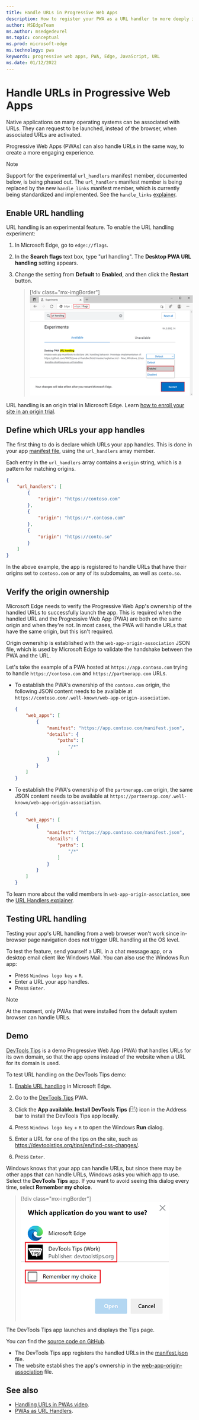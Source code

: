 ```yaml
---
title: Handle URLs in Progressive Web Apps
description: How to register your PWA as a URL handler to more deeply integrate it in the operating system with other applications.
author: MSEdgeTeam
ms.author: msedgedevrel
ms.topic: conceptual
ms.prod: microsoft-edge
ms.technology: pwa
keywords: progressive web apps, PWA, Edge, JavaScript, URL
ms.date: 01/12/2022
---
```

# Handle URLs in Progressive Web Apps

Native applications on many operating systems can be associated with URLs. They can request to be launched, instead of the browser, when associated URLs are activated.

Progressive Web Apps (PWAs) can also handle URLs in the same way, to create a more engaging experience.

> [!NOTE]
> Support for the experimental `url_handlers` manifest member, documented below, is being phased out.
> The `url_handlers` manifest member is being replaced by the new `handle_links` manifest member, which is currently being standardized and implemented.
> See the `handle_links` [explainer](https://github.com/WICG/pwa-url-handler/blob/main/handle_links/explainer.md).


<!-- ====================================================================== -->
## Enable URL handling

URL handling is an experimental feature. To enable the URL handling experiment:

1. In Microsoft Edge, go to `edge://flags`.

1. In the **Search flags** text box, type "url handling".  The **Desktop PWA URL handling** setting appears.

1. Change the setting from **Default** to **Enabled**, and then click the **Restart** button.

   > [!div class="mx-imgBorder"]
   > ![Enabling the 'Desktop PWA URL handling' experiment..](../media/enable-url-handling-experiment.png)

URL handling is an origin trial in Microsoft Edge. Learn [how to enroll your site in an origin trial](./origin-trials.md#enroll-your-site-in-an-origin-trial).


<!-- ====================================================================== -->
## Define which URLs your app handles

The first thing to do is declare which URLs your app handles. This is done in your app [manifest file](./web-app-manifests.md), using the `url_handlers` array member.

Each entry in the `url_handlers` array contains a `origin` string, which is a pattern for matching origins.

```json
{
    "url_handlers": [
        {
            "origin": "https://contoso.com"
        },
        {
            "origin": "https://*.contoso.com"
        },
        {
            "origin": "https://conto.so"
        }
    ]
}
```

In the above example, the app is registered to handle URLs that have their origins set to `contoso.com` or any of its subdomains, as well as `conto.so`.


<!-- ====================================================================== -->
## Verify the origin ownership

Microsoft Edge needs to verify the Progressive Web App's ownership of the handled URLs to successfully launch the app. This is required when the handled URL and the Progressive Web App (PWA) are both on the same origin and when they're not. In most cases, the PWA will handle URLs that have the same origin, but this isn't required.

Origin ownership is established with the `web-app-origin-association` JSON file, which is used by Microsoft Edge to validate the handshake between the PWA and the URL.

Let's take the example of a PWA hosted at `https://app.contoso.com` trying to handle `https://contoso.com` and `https://partnerapp.com` URLs.

*  To establish the PWA's ownership of the `contoso.com` origin, the following JSON content needs to be available at `https://contoso.com/.well-known/web-app-origin-association`.

    ```json
    {
        "web_apps": [
            {
                "manifest": "https://app.contoso.com/manifest.json",
                "details": {
                    "paths": [
                        "/*"
                    ]
                }
            }
        ]
    }
    ```

*  To establish the PWA's ownership of the `partnerapp.com` origin, the same JSON content needs to be available at `https://partnerapp.com/.well-known/web-app-origin-association`.

    ```json
    {
        "web_apps": [
            {
                "manifest": "https://app.contoso.com/manifest.json",
                "details": {
                    "paths": [
                        "/*"
                    ]
                }
            }
        ]
    }
    ```

To learn more about the valid members in `web-app-origin-association`, see the [URL Handlers explainer](https://github.com/WICG/pwa-url-handler/blob/main/explainer.md#web-app-origin-association-file).


<!-- ====================================================================== -->
## Testing URL handling

Testing your app's URL handling from a web browser won't work since in-browser page navigation does not trigger URL handling at the OS level.

To test the feature, send yourself a URL in a chat message app, or a desktop email client like Windows Mail. You can also use the Windows Run app:

*  Press `Windows logo key` + `R`.
*  Enter a URL your app handles.
*  Press `Enter`.

> [!NOTE]
> At the moment, only PWAs that were installed from the default system browser can handle URLs.


<!-- ====================================================================== -->
## Demo

[DevTools Tips](https://devtoolstips.org/) is a demo Progressive Web App (PWA) that handles URLs for its own domain, so that the app opens instead of the website when a URL for its domain is used.

To test URL handling on the DevTools Tips demo:

1. [Enable URL handling](#enable-url-handling) in Microsoft Edge.

1. Go to the [DevTools Tips](https://devtoolstips.org/) PWA.

1. Click the **App available. Install DevTools Tips** (![The 'App available. Install DevTools Tips' icon..](../media/app-available-icon.png)) icon in the Address bar to install the DevTools Tips app locally.

1. Press `Windows logo key` + `R` to open the Windows **Run** dialog.

1. Enter a URL for one of the tips on the site, such as https://devtoolstips.org/tips/en/find-css-changes/.

1. Press `Enter`.

Windows knows that your app can handle URLs, but since there may be other apps that can handle URLs, Windows asks you which app to use. Select the **DevTools Tips** app. If you want to avoid seeing this dialog every time, select **Remember my choice**.

> [!div class="mx-imgBorder"]
> ![Selecting an application to handle URLs on Windows..](../media/devtools-tips-url-handling-app-selection.png)

The DevTools Tips app launches and displays the Tips page.

You can find the [source code on GitHub](https://github.com/captainbrosset/devtools-tips/).
* The DevTools Tips app registers the handled URLs in the [manifest.json](https://github.com/captainbrosset/devtools-tips/blob/main/src/manifest.json) file.
* The website establishes the app's ownership in the [web-app-origin-association](https://github.com/captainbrosset/devtools-tips/blob/main/src/.well-known/web-app-origin-association) file.


<!-- ====================================================================== -->
## See also

*  [Handling URLs in PWAs video](https://www.youtube.com/watch?v=jYc7ih9Xwqw).
*  [PWAs as URL Handlers](https://web.dev/pwa-url-handler/).
